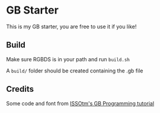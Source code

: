 # GB Starter

This is my GB starter, you are free to use it if you like!

## Build

Make sure RGBDS is in your path and run `build.sh`

A `build/` folder should be created containing the .gb file

## Credits

Some code and font from [ISSOtm's GB Programming tutorial](https://github.com/ISSOtm/gb-asm-tutorial)